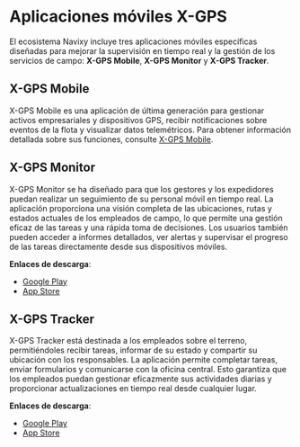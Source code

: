 # Aplicaciones móviles X-GPS

El ecosistema Navixy incluye tres aplicaciones móviles específicas diseñadas para mejorar la supervisión en tiempo real y la gestión de los servicios de campo: **X-GPS Mobile**, **X-GPS Monitor** y **X-GPS Tracker**.

## X-GPS Mobile

X-GPS Mobile es una aplicación de última generación para gestionar activos empresariales y dispositivos GPS, recibir notificaciones sobre eventos de la flota y visualizar datos telemétricos. Para obtener información detallada sobre sus funciones, consulte [X-GPS Mobile](https://squaregps.atlassian.net/wiki/spaces/UDOCES/pages/3324411916/X-GPS+Mobile?atlOrigin=eyJpIjoiN2I5MTgyYjFiMzFmNDkzZWFhOWZmMzQ3YzZlZjIwNTAiLCJwIjoiYyJ9).

## X-GPS Monitor

X-GPS Monitor se ha diseñado para que los gestores y los expedidores puedan realizar un seguimiento de su personal móvil en tiempo real. La aplicación proporciona una visión completa de las ubicaciones, rutas y estados actuales de los empleados de campo, lo que permite una gestión eficaz de las tareas y una rápida toma de decisiones. Los usuarios también pueden acceder a informes detallados, ver alertas y supervisar el progreso de las tareas directamente desde sus dispositivos móviles.

**Enlaces de descarga**:

* [Google Play](https://play.google.com/store/apps/details?id=com.navixy.xgps.client.app)
* [App Store](https://apps.apple.com/us/app/x-gps-monitor/id883610994)

## X-GPS Tracker

X-GPS Tracker está destinada a los empleados sobre el terreno, permitiéndoles recibir tareas, informar de su estado y compartir su ubicación con los responsables. La aplicación permite completar tareas, enviar formularios y comunicarse con la oficina central. Esto garantiza que los empleados puedan gestionar eficazmente sus actividades diarias y proporcionar actualizaciones en tiempo real desde cualquier lugar.

**Enlaces de descarga**:

* [Google Play](https://play.google.com/store/apps/details?id=com.navixy.xgps.tracker)
* [App Store](https://apps.apple.com/app/x-gps-tracker/id1612047534)
